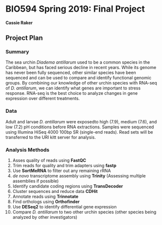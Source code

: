 # **BIO594 Spring 2019: Final Project**
#### Cassie Raker

## Project Plan
### Summary
The sea urchin *Diadema antillarum* used to be a common species in the Caribbean, but has faced serious decline in recent years. While its genome has never been fully sequenced, other similar species have been sequenced and can be used to compare and identify functional genomic groups. By combining our knowledge of other urchin species with RNA-seq of *D. antillarum*, we can identify what genes are important to stress response. RNA-seq is the best choice to analyze changes in gene expression over different treatments.

### Data
Adult and larvae *D. antillarum* were exposedto high (7.9), medium (7.6), and low (7.2) pH conditions before RNA extractions. Samples were sequenced using Illumina HiSeq 4000 100bp SR (single-end reads). Read sets will be transferred to the URI kitt server for analysis.

### Analysis Methods
1. Asses quality of reads using **FastQC**
2. Trim reads for quality and trim adapters using **fastp**
3. Use **SortMeRNA** to filter out any remaining rRNA
4. *de novo* transcriptome assembly using **Trinity** (Assessing multiple assemblies if possible)
5. Identify candidate coding regions using **TransDecoder**
6. Cluster sequences and reduce data **CDHit**
7. Annotate reads using **Trinnotate**
8. Find orthologs using **Orthofinder**
9. Use **DESeq2** to identify differential gene expression
10. Compare *D. antillarum* to two other urchin species (other species being analyzed by other investigators)
